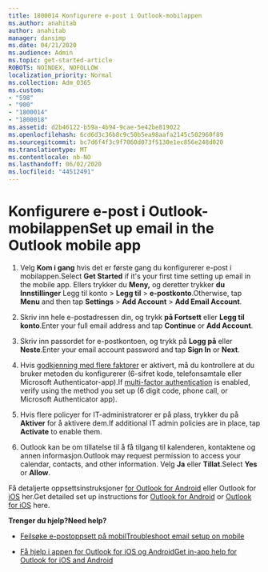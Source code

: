 ```yaml
---
title: 1800014 Konfigurere e-post i Outlook-mobilappen
ms.author: anahitab
author: anahitab
manager: dansimp
ms.date: 04/21/2020
ms.audience: Admin
ms.topic: get-started-article
ROBOTS: NOINDEX, NOFOLLOW
localization_priority: Normal
ms.collection: Adm_O365
ms.custom:
- "598"
- "900"
- "1800014"
- "1800018"
ms.assetid: d2b46122-b59a-4b94-9cae-5e42be819022
ms.openlocfilehash: 6cd6d3c36b8c9c50b5ea98aafa2145c502960f89
ms.sourcegitcommit: bc7d6f4f3c9f7060d073f5130e1ec856e248d020
ms.translationtype: MT
ms.contentlocale: nb-NO
ms.lasthandoff: 06/02/2020
ms.locfileid: "44512491"
---
```

# <a name="set-up-email-in-the-outlook-mobile-app"></a><span data-ttu-id="869d1-102">Konfigurere e-post i Outlook-mobilappen</span><span class="sxs-lookup"><span data-stu-id="869d1-102">Set up email in the Outlook mobile app</span></span>

1. <span data-ttu-id="869d1-103">Velg **Kom i gang** hvis det er første gang du konfigurerer e-post i mobilappen.</span><span class="sxs-lookup"><span data-stu-id="869d1-103">Select **Get Started** if it's your first time setting up email in the mobile app.</span></span> <span data-ttu-id="869d1-104">Ellers trykker du **Meny,** og deretter trykker **du Innstillinger** Legg til konto \> **Legg til** \> **e-postkonto**.</span><span class="sxs-lookup"><span data-stu-id="869d1-104">Otherwise, tap **Menu** and then tap **Settings** \> **Add Account** \> **Add Email Account**.</span></span>

2. <span data-ttu-id="869d1-105">Skriv inn hele e-postadressen din, og trykk **på Fortsett** eller **Legg til konto**.</span><span class="sxs-lookup"><span data-stu-id="869d1-105">Enter your full email address and tap **Continue** or **Add Account**.</span></span>

3. <span data-ttu-id="869d1-106">Skriv inn passordet for e-postkontoen, og trykk på **Logg på** eller **Neste**.</span><span class="sxs-lookup"><span data-stu-id="869d1-106">Enter your email account password and tap **Sign In** or **Next**.</span></span>

4. <span data-ttu-id="869d1-107">Hvis [godkjenning med flere faktorer](https://docs.microsoft.com/microsoft-365/admin/security-and-compliance/set-up-multi-factor-authentication) er aktivert, må du kontrollere at du bruker metoden du konfigurerer (6-sifret kode, telefonsamtale eller Microsoft Authenticator-app).</span><span class="sxs-lookup"><span data-stu-id="869d1-107">If [multi-factor authentication](https://docs.microsoft.com/microsoft-365/admin/security-and-compliance/set-up-multi-factor-authentication) is enabled, verify using the method you set up (6 digit code, phone call, or Microsoft Authenticator app).</span></span>

5. <span data-ttu-id="869d1-108">Hvis flere policyer for IT-administratorer er på plass, trykker du på **Aktiver** for å aktivere dem.</span><span class="sxs-lookup"><span data-stu-id="869d1-108">If additional IT admin policies are in place, tap **Activate** to enable them.</span></span>

6. <span data-ttu-id="869d1-109">Outlook kan be om tillatelse til å få tilgang til kalenderen, kontaktene og annen informasjon.</span><span class="sxs-lookup"><span data-stu-id="869d1-109">Outlook may request permission to access your calendar, contacts, and other information.</span></span> <span data-ttu-id="869d1-110">Velg **Ja** eller **Tillat**.</span><span class="sxs-lookup"><span data-stu-id="869d1-110">Select **Yes** or **Allow**.</span></span>

<span data-ttu-id="869d1-111">Få detaljerte oppsettsinstruksjoner [for Outlook for Android](https://support.office.com/article/886db551-8dfa-4fd5-b835-f8e532091872.aspx) eller Outlook for [iOS](https://support.office.com/article/b2de2161-cc1d-49ef-9ef9-81acd1c8e234.aspx) her.</span><span class="sxs-lookup"><span data-stu-id="869d1-111">Get detailed set up instructions for [Outlook for Android](https://support.office.com/article/886db551-8dfa-4fd5-b835-f8e532091872.aspx) or [Outlook for iOS](https://support.office.com/article/b2de2161-cc1d-49ef-9ef9-81acd1c8e234.aspx) here.</span></span>
  
 <span data-ttu-id="869d1-112">**Trenger du hjelp?**</span><span class="sxs-lookup"><span data-stu-id="869d1-112">**Need help?**</span></span>
  
- [<span data-ttu-id="869d1-113">Feilsøke e-postoppsett på mobil</span><span class="sxs-lookup"><span data-stu-id="869d1-113">Troubleshoot email setup on mobile</span></span>](https://support.office.com/article/a264ef01-9c88-48fb-9285-7017e4f31f02.aspx)

- [<span data-ttu-id="869d1-114">Få hjelp i appen for Outlook for iOS og Android</span><span class="sxs-lookup"><span data-stu-id="869d1-114">Get in-app help for Outlook for iOS and Android</span></span>](https://support.office.com/article/218a22d1-9fa5-4889-b689-de1c63493243.aspx#ID0EAABAAA=Contact_Support)
